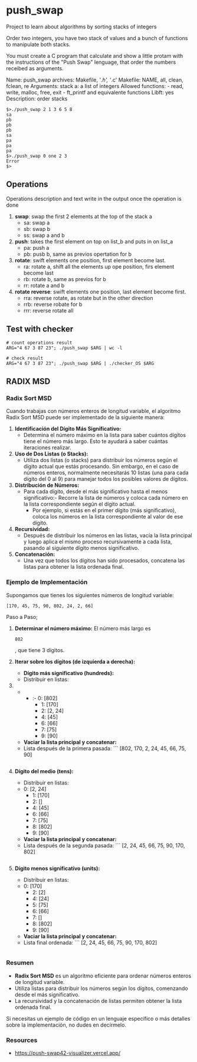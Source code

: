 # push_swap

Project to learn about algorithms by sorting stacks of integers

Order two integers, you have two stack of values and a bunch of functions to manipulate both stacks.

You must create a C program that calculate and show a little protam with the instructions of the "Push Swap" lenguage, that order the numbers receibed as arguments.

Name: push_swap
archives: Makefile, '*.h', '*.c'
Makefile: NAME, all, clean, fclean, re
Arguments: stack a: a list of integers
Allowed functions:
    - read, write, malloc, free, exit
    - ft_printf and equivalente functions
Libft: yes
Description: order stacks

```shell
$>./push_swap 2 1 3 6 5 8
sa
pb
pb
pb
sa
pa
pa
pa
$>./push_swap 0 one 2 3
Error
$>
```

## Operations

Operations description and text write in the output once the operation is done

1. **swap**: swap the first 2 elements at the top of the stack a 
   - sa: swap a
   - sb: swap b
   - ss: swap a and b
2. **push**: takes the first element on top on list_b and puts in on list_a
   - pa: push a
   - pb: pusb b, same as previos opertation for b
3. **rotate**: swift elements one position, first element become last.
   - ra: rotate a, shift all the elements up ope position, firs element become last
   - rb: rotate b, same as previos for b
   - rr: rotate a and b
4. **rotate reverse**: swift elements one position, last element become first.
   - rra: reverse rotate, as rotate but in the other direction
   - rrb: reverse robate for b
   - rrr: reverse rotate all

## Test with checker

```shell
# count operations result
ARG="4 67 3 87 23"; ./push_swap $ARG | wc -l

# check result
ARG="4 67 3 87 23"; ./push_swap $ARG | ./checker_OS $ARG
```

## RADIX MSD

### Radix Sort MSD

Cuando trabajas con números enteros de longitud variable, el algoritmo Radix Sort MSD puede ser implementado de la siguiente manera:

1. **Identificación del Dígito Más Significativo:**
   - Determina el número máximo en la lista para saber cuántos dígitos tiene el número más largo. Esto te ayudará a saber cuántas iteraciones realizar.
2. **Uso de Dos Listas (o Stacks):**
   - Utiliza dos listas (o stacks) para distribuir los números según el dígito actual que estás procesando. Sin embargo, en el caso de números enteros, normalmente necesitarás 10 listas (una para cada dígito del 0 al 9) para manejar todos los posibles valores de dígitos.
3. **Distribución de Números:**
   - Para cada dígito, desde el más significativo hasta el menos significativo:- Recorre la lista de números y coloca cada número en la lista correspondiente según el dígito actual.
     - Por ejemplo, si estás en el primer dígito (más significativo), coloca los números en la lista correspondiente al valor de ese dígito.
4. **Recursividad:**
   - Después de distribuir los números en las listas, vacía la lista principal y luego aplica el mismo proceso recursivamente a cada lista, pasando al siguiente dígito menos significativo.
5. **Concatenación:**
   - Una vez que todos los dígitos han sido procesados, concatena las listas para obtener la lista ordenada final.

### Ejemplo de Implementación

Supongamos que tienes los siguientes números de longitud variable: 
```
[170, 45, 75, 90, 802, 24, 2, 66]
```

Paso a Paso;
1. **Determinar el número máximo:** El número más largo es 
   ```
   802
   ```

   , que tiene 3 dígitos.
2. **Iterar sobre los dígitos (de izquierda a derecha):**
   - **Dígito más significativo (hundreds):**
   - Distribuir en listas:

1. - - :- 0: \[802\]
       - 1: \[170\]
       - 2: \[2, 24\]
       - 4: \[45\]
       - 6: \[66\]
       - 7: \[75\]
       - 9: \[90\]
   - **Vaciar la lista principal y concatenar:**
   - Lista después de la primera pasada: ```
       [802, 170, 2, 24, 45, 66, 75, 90]
       ```
2. **Dígito del medio (tens):**
   - Distribuir en listas:
   - 0: \[2, 24\]
     - 1: \[170\]
     - 2: \[\]
     - 4: \[45\]
     - 6: \[66\]
     - 7: \[75\]
     - 8: \[802\]
     - 9: \[90\]
   - **Vaciar la lista principal y concatenar:**
   - Lista después de la segunda pasada: ```
       [2, 24, 45, 66, 75, 90, 170, 802]
       ```
3. **Dígito menos significativo (units):**
   - Distribuir en listas:
   - 0: \[170\]
     - 2: \[2\]
     - 4: \[24\]
     - 5: \[75\]
     - 6: \[66\]
     - 7: \[\]
     - 8: \[802\]
     - 9: \[90\]
   - **Vaciar la lista principal y concatenar:**
   - Lista final ordenada: ```
       [2, 24, 45, 66, 75, 90, 170, 802]
       ```

### Resumen

- **Radix Sort MSD** es un algoritmo eficiente para ordenar números enteros de longitud variable.
- Utiliza listas para distribuir los números según los dígitos, comenzando desde el más significativo.
- La recursividad y la concatenación de listas permiten obtener la lista ordenada final.

Si necesitas un ejemplo de código en un lenguaje específico o más detalles sobre la implementación, no dudes en decírmelo.


### Resources

- https://push-swap42-visualizer.vercel.app/

